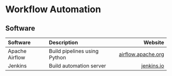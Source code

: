 # Workflow Automation

## Software

| Software       | Description                  | Website                                          |
| :------------- | :--------------------------- | -----------------------------------------------: |
| Apache Airflow | Build pipelines using Python | [airflow.apache.org](https://airflow.apache.org) |
| Jenkins        | Build automation server      | [jenkins.io](https://www.jenkins.io)             |

